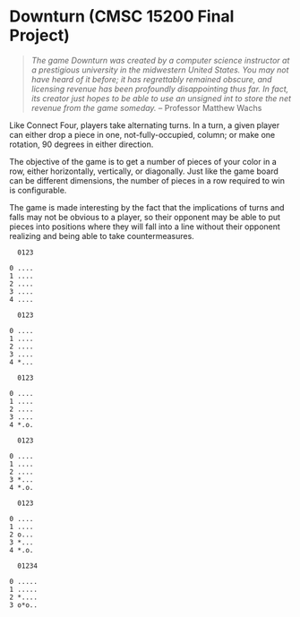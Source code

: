 # Downturn (CMSC 15200 Final Project)
> _The game Downturn was created by a computer science instructor at a prestigious university in the midwestern United States. You may not have heard of it before; it has regrettably remained obscure, and licensing revenue has been profoundly disappointing thus far. In fact, its creator just hopes to be able to use an unsigned int to store the net revenue from the game someday._ – Professor Matthew Wachs

Like Connect Four, players take alternating turns. In a turn, a given player can either drop a piece in one, not-fully-occupied, column; or make one rotation, 90 degrees in either direction.

The objective of the game is to get a number of pieces of your color in a row, either horizontally, vertically, or diagonally. Just like the game board can be different dimensions, the number of pieces in a row required to win is configurable.

The game is made interesting by the fact that the implications of turns and falls may not be obvious to a player, so their opponent may be able to put pieces into positions where they will fall into a line without their opponent realizing and being able to take countermeasures.

```
  0123

0 ....
1 ....
2 ....
3 ....
4 ....
```
```
  0123

0 ....
1 ....
2 ....
3 ....
4 *...
```
```
  0123

0 ....
1 ....
2 ....
3 ....
4 *.o.
```
```
  0123

0 ....
1 ....
2 ....
3 *...
4 *.o.
```
```
  0123

0 ....
1 ....
2 o...
3 *...
4 *.o.
```
```
  01234

0 .....
1 .....
2 *....
3 o*o..
```
